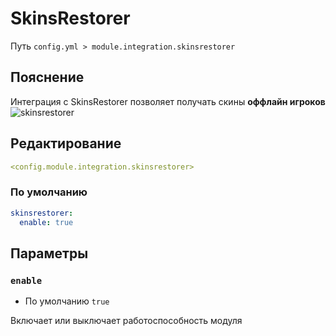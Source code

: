 # SkinsRestorer
Путь `config.yml > module.integration.skinsrestorer`

## Пояснение
Интеграция с SkinsRestorer позволяет получать скины **оффлайн игроков**
![skinsrestorer](/skinsrestorer.png)

## Редактирование
```yaml
<config.module.integration.skinsrestorer>
```

### По умолчанию
```yaml
skinsrestorer:
  enable: true
```

## Параметры

### `enable`
- По умолчанию `true`

Включает или выключает работоспособность модуля

